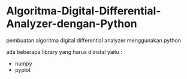 # Algoritma-Digital-Differential-Analyzer-dengan-Python
pembuatan algoritma digital differential analyzer menggunakan python

ada beberapa library yang harus diinstal yaitu :
- numpy
- pyplot

